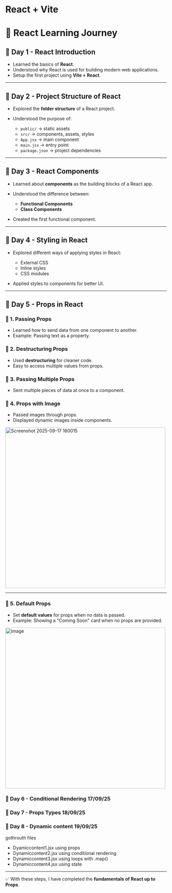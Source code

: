 # React + Vite

# 🚀 React Learning Journey

## 📅 Day 1 - React Introduction

* Learned the basics of **React**.
* Understood why React is used for building modern web applications.
* Setup the first project using **Vite + React**.

---

## 📅 Day 2 - Project Structure of React

* Explored the **folder structure** of a React project.
* Understood the purpose of:

  * `public/` → static assets
  * `src/` → components, assets, styles
  * `App.jsx` → main component
  * `main.jsx` → entry point
  * `package.json` → project dependencies

---

## 📅 Day 3 - React Components

* Learned about **components** as the building blocks of a React app.
* Understood the difference between:

  * **Functional Components**
  * **Class Components**
* Created the first functional component.

---

## 📅 Day 4 - Styling in React

* Explored different ways of applying styles in React:

  * External CSS
  * Inline styles
  * CSS modules
* Applied styles to components for better UI.

---

## 📅 Day 5 - Props in React

### 🔹 1. Passing Props

* Learned how to send data from one component to another.
* Example: Passing text as a property.



### 🔹 2. Destructuring Props

* Used **destructuring** for cleaner code.
* Easy to access multiple values from props.



### 🔹 3. Passing Multiple Props

* Sent multiple pieces of data at once to a component.




### 🔹 4. Props with Image

* Passed images through props.
* Displayed dynamic images inside components.

<img width="500" height="500" alt="Screenshot 2025-09-17 160015" src="https://github.com/user-attachments/assets/1cf23c29-e541-4f11-a5b4-871aba29ec93" />


---

### 🔹 5. Default Props

* Set **default values** for props when no data is passed.
* Example: Showing a "Coming Soon" card when no props are provided.

<img width="500" height="500" alt="image" src="https://github.com/user-attachments/assets/83e79907-bfc5-43ee-8121-b819a1d1d1a8" />


### 📅 Day 6 - Conditional Rendering 17/09/25

### 📅 Day 7 - Props Types 18/09/25

### 📅 Day 8 - Dynamic content 19/09/25
gothrouth files 
 * Dyamiccontent1.jsx using props
 * Dynamiccontent2.jsx using conditional rendering
 * Dynamiccontent3.jsx using loops with .map()
 * Dynamiccontent4.jsx using state
          
---

✅ With these steps, I have completed the **fundamentals of React up to Props**.


